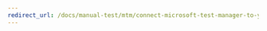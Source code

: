 ```yaml
---
redirect_url: /docs/manual-test/mtm/connect-microsoft-test-manager-to-your-team-project-and-test-plan
---
```


